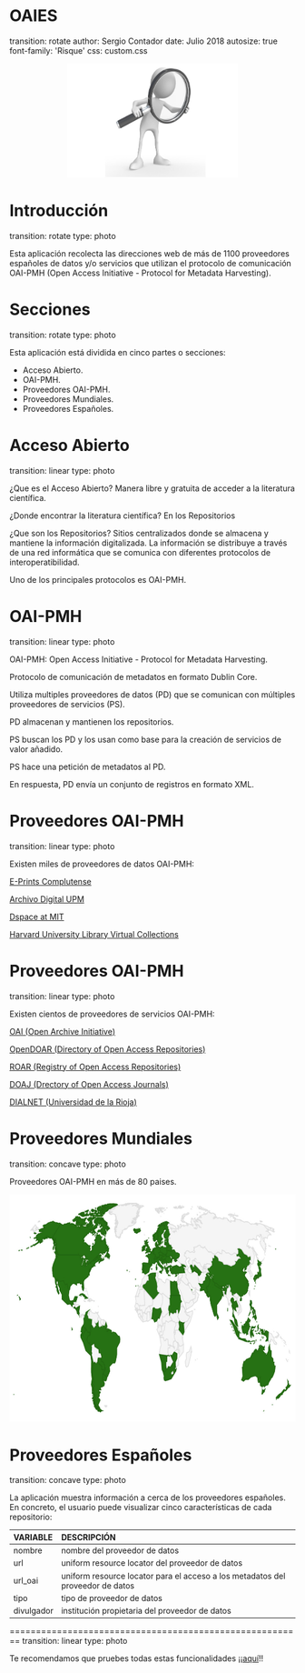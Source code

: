 OAIES
========================================================
transition: rotate
author: Sergio Contador
date: Julio 2018
autosize: true
font-family: 'Risque'
css: custom.css






<div align="center">
<img src="imagen/buscador.png" width=300 height=200>
</div>

Introducción
========================================================
transition: rotate
type: photo

Esta aplicación recolecta las direcciones web de más de 1100 proveedores españoles de datos y/o servicios que utilizan el protocolo de comunicación OAI-PMH (Open Access Initiative - Protocol for Metadata Harvesting).



Secciones
========================================================
transition: rotate
type: photo

Esta aplicación está dividida en cinco partes o secciones:

- Acceso Abierto.
- OAI-PMH.
- Proveedores OAI-PMH.
- Proveedores Mundiales.
- Proveedores Españoles.


Acceso Abierto
========================================================
transition: linear
type: photo

¿Que es el Acceso Abierto?
Manera libre y gratuita de acceder a la literatura científica.  


¿Donde encontrar la literatura científica?
En los Repositorios

¿Que son los Repositorios?
Sitios centralizados donde se almacena y mantiene la información digitalizada.
La información se distribuye a través de una red informática que se comunica con diferentes protocolos de interoperatibilidad.

Uno de los principales protocolos es OAI-PMH.

OAI-PMH
========================================================
transition: linear
type: photo

OAI-PMH: Open Access Initiative - Protocol for Metadata Harvesting.

Protocolo de comunicación de metadatos en formato Dublin Core.

Utiliza multiples proveedores de datos (PD) que se comunican con múltiples proveedores de servicios (PS).

PD almacenan y mantienen los repositorios.

PS buscan los PD y los usan como base para la creación de servicios de valor añadido.

PS hace una petición de metadatos al PD.

En respuesta, PD envía un conjunto de registros en formato XML.


Proveedores OAI-PMH
========================================================
transition: linear
type: photo

Existen miles de proveedores de datos OAI-PMH:

[E-Prints Complutense](https://eprints.ucm.es/)

[Archivo Digital UPM](http://oa.upm.es/)

[Dspace at MIT](https://dspace.mit.edu/)

[Harvard University Library Virtual Collections](https://staff.library.harvard.edu/lts)


Proveedores OAI-PMH
========================================================
transition: linear
type: photo

Existen cientos de proveedores de servicios OAI-PMH:

[OAI (Open Archive Initiative)](https://www.openarchives.org/)

[OpenDOAR (Directory of Open Access Repositories)](http://v2.sherpa.ac.uk/opendoar/)

[ROAR (Registry of Open Access Repositories)](http://roar.eprints.org/)

[DOAJ (Drectory of Open Access Journals)](https://doaj.org/)

[DIALNET (Universidad de la Rioja)](https://dialnet.unirioja.es/)


Proveedores Mundiales
========================================================
transition: concave
type: photo

Proveedores OAI-PMH en más de 80 paises.

<div align="center">
<img src="imagen/map.jpg" width=700 height=400>
</div>


Proveedores Españoles
========================================================
transition: concave
type: photo

La aplicación muestra información a cerca de los proveedores españoles. En concreto, el usuario puede visualizar cinco características de cada repositorio:



<table>
 <thead>
  <tr>
   <th style="text-align:left;"> VARIABLE </th>
   <th style="text-align:left;"> DESCRIPCIÓN </th>
  </tr>
 </thead>
<tbody>
  <tr>
   <td style="text-align:left;"> nombre </td>
   <td style="text-align:left;"> nombre del proveedor de datos </td>
  </tr>
  <tr>
   <td style="text-align:left;"> url </td>
   <td style="text-align:left;"> uniform resource locator del proveedor de datos </td>
  </tr>
  <tr>
   <td style="text-align:left;"> url_oai </td>
   <td style="text-align:left;"> uniform resource locator para el acceso a los metadatos del proveedor de datos </td>
  </tr>
  <tr>
   <td style="text-align:left;"> tipo </td>
   <td style="text-align:left;"> tipo de proveedor de datos </td>
  </tr>
  <tr>
   <td style="text-align:left;"> divulgador </td>
   <td style="text-align:left;"> institución propietaria del proveedor de datos </td>
  </tr>
</tbody>
</table>


========================================================
transition: linear
type: photo

Te recomendamos que pruebes todas estas funcionalidades ¡¡[aquí](https://scontador.shinyapps.io/OAIES)!!


